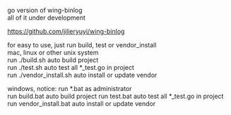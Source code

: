 go version of wing-binlog    
all of it under development    

https://github.com/jilieryuyi/wing-binlog

for easy to use, just run build, test or vendor_install    
mac, linux or other unix system    
run ./build.sh auto build project   
run ./test.sh auto test all *_test.go in project    
run ./vendor_install.sh auto install or update vendor      
        
windows, notice: run *.bat as administrator   
run build.bat auto build project 
run test.bat auto test all *_test.go in project     
run vendor_install.bat auto install or update vendor     